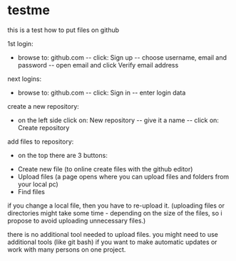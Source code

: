 # testme
this is a test how to put files on github

1st login:
- browse to: github.com -- click: Sign up -- choose username, email and password -- open email and click Verify email address

next logins: 
- browse to: github.com -- click: Sign in -- enter login data

create a new repository:  
- on the left side click on: New repository -- give it a name -- click on: Create repository


add files to repository:
- on the top there are 3 buttons:
+ Create new file (to online create files with the github editor)
+ Upload files (a page opens where you can upload files and folders from your local pc)
+ Find files

 if you change a local file, then you have to re-upload it. 
(uploading files or directories might take some time - depending on the size of the files, 
so i propose to avoid uploading unnecessary files.)


there is no additional tool needed to upload files. 
you might need to use additional tools (like git bash) if you want to make automatic updates
or work with many persons on one project.
